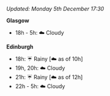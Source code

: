 *Updated: Monday 5th December 17:30*

**Glasgow**

* 18h - 5h: :cloud: Cloudy

**Edinburgh**

* 18h: :umbrella: Rainy [:cloud: as of 10h]
* 19h, 20h: :cloud: Cloudy
* 21h: :umbrella: Rainy [:cloud: as of 12h]
* 22h - 5h: :cloud: Cloudy
